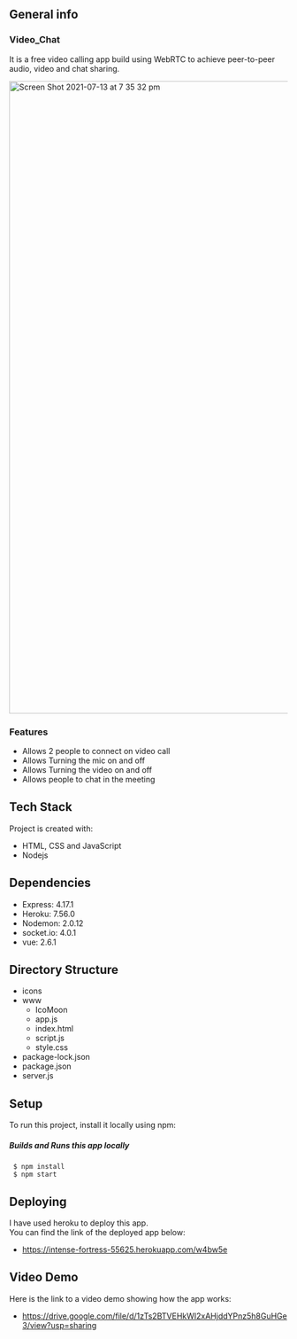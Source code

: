 ## General info

### Video_Chat
It is a free video calling app build using WebRTC to achieve peer-to-peer audio, video and chat sharing.

<img width="1142" alt="Screen Shot 2021-07-13 at 7 35 32 pm" src="https://user-images.githubusercontent.com/73400318/125466710-aaa76a8b-ccf0-47e4-9035-ca0f2184587a.png">

### Features
* Allows 2 people to connect on video call
* Allows Turning the mic on and off
* Allows Turning the video on and off
* Allows people to chat in the meeting


## Tech Stack
Project is created with:
* HTML, CSS and JavaScript
* Nodejs


## Dependencies
* Express: 4.17.1
* Heroku: 7.56.0
* Nodemon: 2.0.12
* socket.io: 4.0.1
* vue: 2.6.1


## Directory Structure
* icons
* www
  * IcoMoon
  * app.js
  * index.html
  * script.js 
  * style.css
* package-lock.json
* package.json
* server.js 


## Setup
To run this project, install it locally using npm:

##### Builds and Runs this app locally
     $ npm install 
     $ npm start


## Deploying 
I have used heroku to deploy this app.<br>
You can find the link of the deployed app below:
* https://intense-fortress-55625.herokuapp.com/w4bw5e



## Video Demo
Here is the link to a video demo showing how the app works:
* https://drive.google.com/file/d/1zTs2BTVEHkWI2xAHjddYPnz5h8GuHGe3/view?usp=sharing
